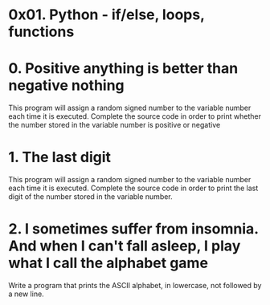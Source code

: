 # 0x01. Python - if/else, loops, functions

# 0. Positive anything is better than negative nothing
This program will assign a random signed number to the variable number each time it is executed. Complete the source code in order to print whether the number stored in the variable number is positive or negative

# 1. The last digit
This program will assign a random signed number to the variable number each time it is executed. Complete the source code in order to print the last digit of the number stored in the variable number.

# 2. I sometimes suffer from insomnia. And when I can't fall asleep, I play what I call the alphabet game
Write a program that prints the ASCII alphabet, in lowercase, not followed by a new line.